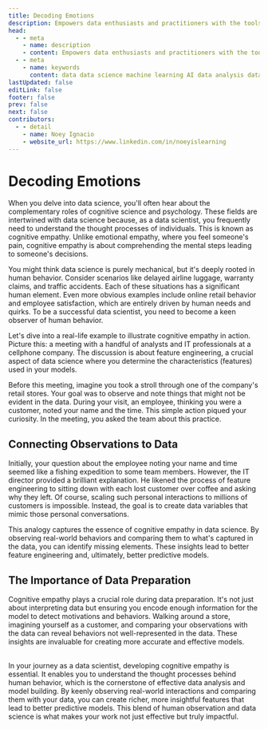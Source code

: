 ```yaml
---
title: Decoding Emotions
description: Empowers data enthusiasts and practitioners with the tools and knowledge to unlock the potential of data.
head:
  - - meta
    - name: description
    - content: Empowers data enthusiasts and practitioners with the tools and knowledge to unlock the potential of data.
  - - meta
    - name: keywords
      content: data data science machine learning AI data analysis data-driven data enthusiasts data practitioners
lastUpdated: false
editLink: false
footer: false
prev: false
next: false
contributors:
  - - detail
    - name: Noey Ignacio
    - website_url: https://www.linkedin.com/in/noeyislearning
---
```


# Decoding Emotions

When you delve into data science, you'll often hear about the complementary roles of cognitive science and psychology. These fields are intertwined with data science because, as a data scientist, you frequently need to understand the thought processes of individuals. This is known as cognitive empathy. Unlike emotional empathy, where you feel someone's pain, cognitive empathy is about comprehending the mental steps leading to someone's decisions.

You might think data science is purely mechanical, but it's deeply rooted in human behavior. Consider scenarios like delayed airline luggage, warranty claims, and traffic accidents. Each of these situations has a significant human element. Even more obvious examples include online retail behavior and employee satisfaction, which are entirely driven by human needs and quirks. To be a successful data scientist, you need to become a keen observer of human behavior.

Let's dive into a real-life example to illustrate cognitive empathy in action. Picture this: a meeting with a handful of analysts and IT professionals at a cellphone company. The discussion is about feature engineering, a crucial aspect of data science where you determine the characteristics (features) used in your models.

Before this meeting, imagine you took a stroll through one of the company's retail stores. Your goal was to observe and note things that might not be evident in the data. During your visit, an employee, thinking you were a customer, noted your name and the time. This simple action piqued your curiosity. In the meeting, you asked the team about this practice.

## Connecting Observations to Data

Initially, your question about the employee noting your name and time seemed like a fishing expedition to some team members. However, the IT director provided a brilliant explanation. He likened the process of feature engineering to sitting down with each lost customer over coffee and asking why they left. Of course, scaling such personal interactions to millions of customers is impossible. Instead, the goal is to create data variables that mimic those personal conversations.

This analogy captures the essence of cognitive empathy in data science. By observing real-world behaviors and comparing them to what's captured in the data, you can identify missing elements. These insights lead to better feature engineering and, ultimately, better predictive models.

## The Importance of Data Preparation

Cognitive empathy plays a crucial role during data preparation. It's not just about interpreting data but ensuring you encode enough information for the model to detect motivations and behaviors. Walking around a store, imagining yourself as a customer, and comparing your observations with the data can reveal behaviors not well-represented in the data. These insights are invaluable for creating more accurate and effective models.

<br />
In your journey as a data scientist, developing cognitive empathy is essential. It enables you to understand the thought processes behind human behavior, which is the cornerstone of effective data analysis and model building. By keenly observing real-world interactions and comparing them with your data, you can create richer, more insightful features that lead to better predictive models. This blend of human observation and data science is what makes your work not just effective but truly impactful.
